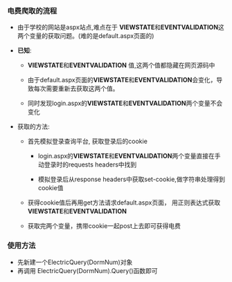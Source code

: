### 电费爬取的流程

+ 由于学校的网站是aspx站点,难点在于
  **VIEWSTATE**和**EVENTVALIDATION**这两个变量的获取问题。(难的是default.aspx页面的)

+ **已知**:
    + **VIEWSTATE**和**EVENTVALIDATION**
    值,这两个值都隐藏在网页源码中

    + 由于default.aspx页面的**VIEWSTATE**和**EVENTVALIDATION**会变化，导致每次需要重新去获取这两个值。

    + 同时发现login.aspx的**VIEWSTATE**和**EVENTVALIDATION**两个变量不会变化

+ 获取的方法:
    + 首先模拟登录查询平台, 获取登录后的cookie
        + login.aspx的**VIEWSTATE**和**EVENTVALIDATION**两个变量直接在手动登录时的requests headers中找到
        
        + 模拟登录后从response headers中获取set-cookie,做字符串处理得到cookie值

    + 获得cookie值后再用get方法请求default.aspx页面，
      用正则表达式获取**VIEWSTATE**和**EVENTVALIDATION**

    + 获取完两个变量，携带cookie一起post上去即可获得电费


### 使用方法
+ 先新建一个ElectricQuery(DormNum)对象
+ 再调用 ElectricQuery(DormNum).Query()函数即可
